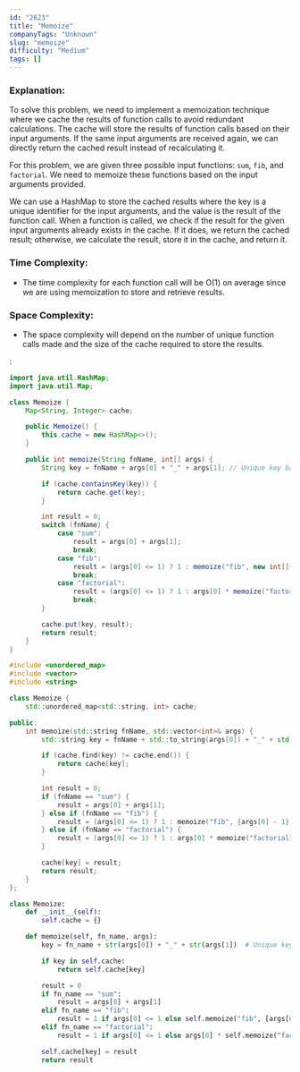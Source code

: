 ```yaml
---
id: "2623"
title: "Memoize"
companyTags: "Unknown"
slug: "memoize"
difficulty: "Medium"
tags: []
---
```


### Explanation:
To solve this problem, we need to implement a memoization technique where we cache the results of function calls to avoid redundant calculations. The cache will store the results of function calls based on their input arguments. If the same input arguments are received again, we can directly return the cached result instead of recalculating it.

For this problem, we are given three possible input functions: `sum`, `fib`, and `factorial`. We need to memoize these functions based on the input arguments provided.

We can use a HashMap to store the cached results where the key is a unique identifier for the input arguments, and the value is the result of the function call. When a function is called, we check if the result for the given input arguments already exists in the cache. If it does, we return the cached result; otherwise, we calculate the result, store it in the cache, and return it.

### Time Complexity:
- The time complexity for each function call will be O(1) on average since we are using memoization to store and retrieve results.

### Space Complexity:
- The space complexity will depend on the number of unique function calls made and the size of the cache required to store the results.

:

```java
import java.util.HashMap;
import java.util.Map;

class Memoize {
    Map<String, Integer> cache;

    public Memoize() {
        this.cache = new HashMap<>();
    }

    public int memoize(String fnName, int[] args) {
        String key = fnName + args[0] + "_" + args[1]; // Unique key based on function name and arguments

        if (cache.containsKey(key)) {
            return cache.get(key);
        }

        int result = 0;
        switch (fnName) {
            case "sum":
                result = args[0] + args[1];
                break;
            case "fib":
                result = (args[0] <= 1) ? 1 : memoize("fib", new int[]{args[0] - 1}) + memoize("fib", new int[]{args[0] - 2});
                break;
            case "factorial":
                result = (args[0] <= 1) ? 1 : args[0] * memoize("factorial", new int[]{args[0] - 1});
                break;
        }

        cache.put(key, result);
        return result;
    }
}
```

```cpp
#include <unordered_map>
#include <vector>
#include <string>

class Memoize {
    std::unordered_map<std::string, int> cache;

public:
    int memoize(std::string fnName, std::vector<int>& args) {
        std::string key = fnName + std::to_string(args[0]) + "_" + std::to_string(args[1]); // Unique key based on function name and arguments

        if (cache.find(key) != cache.end()) {
            return cache[key];
        }

        int result = 0;
        if (fnName == "sum") {
            result = args[0] + args[1];
        } else if (fnName == "fib") {
            result = (args[0] <= 1) ? 1 : memoize("fib", {args[0] - 1}) + memoize("fib", {args[0] - 2});
        } else if (fnName == "factorial") {
            result = (args[0] <= 1) ? 1 : args[0] * memoize("factorial", {args[0] - 1});
        }

        cache[key] = result;
        return result;
    }
};
```

```python
class Memoize:
    def __init__(self):
        self.cache = {}

    def memoize(self, fn_name, args):
        key = fn_name + str(args[0]) + "_" + str(args[1])  # Unique key based on function name and arguments

        if key in self.cache:
            return self.cache[key]

        result = 0
        if fn_name == "sum":
            result = args[0] + args[1]
        elif fn_name == "fib":
            result = 1 if args[0] <= 1 else self.memoize("fib", [args[0] - 1]) + self.memoize("fib", [args[0] - 2])
        elif fn_name == "factorial":
            result = 1 if args[0] <= 1 else args[0] * self.memoize("factorial", [args[0] - 1])

        self.cache[key] = result
        return result
```